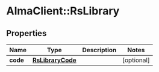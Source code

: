 # AlmaClient::RsLibrary

## Properties
Name | Type | Description | Notes
------------ | ------------- | ------------- | -------------
**code** | [**RsLibraryCode**](RsLibraryCode.md) |  | [optional] 



